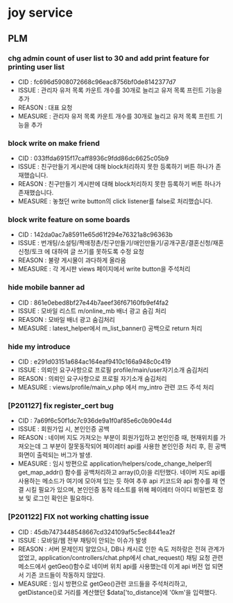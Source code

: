 # joy service

## PLM

### chg admin count of user list to 30 and add print feature for printing user list

- CID : fc696d5908072668c96eac8756bf0de8142377d7
- ISSUE : 관리자 유저 목록 카운트 개수를 30개로 늘리고 유저 목록 프린트 기능을 추가
- REASON : 대표 요청
- MEASURE : 관리자 유저 목록 카운트 개수를 30개로 늘리고 유저 목록 프린트 기능을 추가

### block write on make friend

- CID : 033ffda6915f17caff8936c9fdd86dc6625c05b9
- ISSUE : 친구만들기 게시판에 대해 block처리하지 못한 등록하기 버튼 하나가 존재했습니다.
- REASON : 친구만들기 게시판에 대해 block처리하지 못한 등록하기 버튼 하나가 존재했습니다.
- MEASURE : 놓쳤던 write button의 click listener를 false로 처리했습니다.

### block write feature on some boards

- CID : 142da0ac7a85911e65d61f294e76321a8c96363b
- ISSUE : 번개팅/소설팅/짝애정촌/친구만들기/애인만들기/공개구혼/결혼신청/재혼신청/토크
  에 대하여 글 쓰기를 못하도록 수정 요청
- REASON : 불량 게시물이 과다하게 올라옴
- MEASURE : 각 게시판 views 페이지에서 write button을 주석처리

### hide mobile banner ad

- CID : 861e0ebed8bf27e44b7aeef36f67160fb9ef4fa2
- ISSUE : 모바일 리스트 m/online_mb 배너 광고 숨김 처리
- REASON : 모바일 배너 광고 숨김처리
- MEASURE : latest_helper에서 m_list_banner() 공백으로 return 처리

### hide my introduce

- CID : e291d03151a684ac164eaf9410c166a948c0c419
- ISSUE : 의뢰인 요구사항으로 프로필 profile/main/user자기소개 숨김처리
- REASON : 의뢰인 요구사항으로 프로필 자기소개 숨김처리
- MEASURE : views/profile/main_v.php 에서 my_intro 관련 코드 주석 처리

### [P201127] fix register_cert bug

- CID : 7a69f6c50f1dc7c936de9a1f0af85e6c0b90e44d
- ISSUE : 회원가입 시, 본인인증 공백
- REASON : 네이버 지도 가져오는 부분이 회원가입하고 본인인증 때,
  현재위치를 가져오는데 그 부분이 잘못동작되어 페이레터 api를 사용한 본인인증 처리 후, 흰 공백화면이 출력되는 버그가 발생.
- MEASURE : 임시 방편으로 application/helpers/code_change_helper의 get_map_addr() 함수를 공백처리하고 array(0,0)을 리턴했다.
  네이버 지도 api를 사용하는 메소드가 여기에 모아져 있는 듯 하여 추후 api 키코드와 api 함수를 재 연결 시킬 필요가 있으며,
  본인인증 동작 테스트를 위해 페이레터 아이디 비밀번호 정보 및 로그인 확인은 필요하다.

### [P201122] FIX not working chatting issue

- CID : 45db7473448548667cd324109af5c5ec8441ea2f
- ISSUE : 모바일/웹 전부 채팅이 안되는 이슈가 발생
- REASON : 서버 문제인지 알았으나, DB나 캐시로 인한 속도 저하랑은 전혀 관계가 없었고,
  application/controllers/chat.php에서 chat_request() 채팅 요청 관련 메소드에서
  getGeo()함수로 네이버 위치 api를 사용했는데 이게 api 버전 업 되면서 기존 코드들이 작동하지 않았다.
- MEASURE : 임시 방편으로 getGeo()관련 코드들을 주석처리하고, getDistance()로 거리를 계산했던 $data['to_distance]에
  '0km'을 입력했다.
